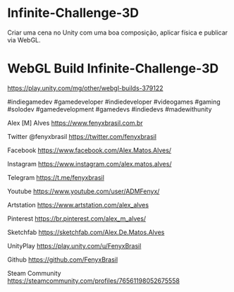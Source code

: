 # Infinite-Challenge-3D
 Criar uma cena no Unity com uma boa composição, aplicar física e publicar via WebGL.

# WebGL Build Infinite-Challenge-3D
https://play.unity.com/mg/other/webgl-builds-379122

#indiegamedev #gamedeveloper #indiedeveloper #videogames #gaming #solodev  #gamedevelopment #gamedevs #indiedevs #madewithunity


Alex [M] Alves
https://www.fenyxbrasil.com.br

Twitter
@fenyxbrasil
https://twitter.com/fenyxbrasil

Facebook
https://www.facebook.com/Alex.Matos.Alves/

Instagram
https://www.instagram.com/alex.matos.alves/

Telegram
https://t.me/fenyxbrasil

Youtube
https://www.youtube.com/user/ADMFenyx/

Artstation
https://www.artstation.com/alex_alves

Pinterest
https://br.pinterest.com/alex_m_alves/

Sketchfab
https://sketchfab.com/Alex.De.Matos.Alves

UnityPlay
https://play.unity.com/u/FenyxBrasil

Github
https://github.com/FenyxBrasil

Steam Community
https://steamcommunity.com/profiles/76561198052675558
